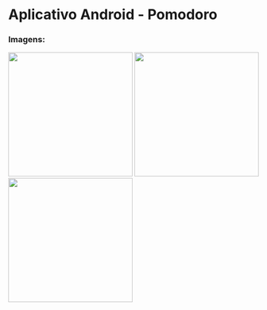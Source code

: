 # Aplicativo Android - Pomodoro

### Imagens:
<img src="https://github.com/larifar/PomodoroApp/assets/114440036/e1703237-eaa0-4498-8fb0-03e94e060d6b" width="250">
<img src="https://github.com/larifar/PomodoroApp/assets/114440036/309df517-ff5e-4bd3-b46f-692b94033b9a" width="250">
<img src="https://github.com/larifar/PomodoroApp/assets/114440036/b351e07b-dca0-40e4-9782-b0f35a6fb05a" width="250">
